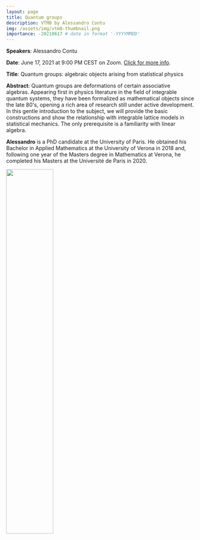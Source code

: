 ```yaml
---
layout: page
title: Quantum groups
description: VTM8 by Alessandro Contu
img: /assets/img/vtm8-thumbnail.png
importance: -20210617 # date in format '-YYYYMMDD'
---
```


**Speakers**: Alessandro Contu

**Date**: June 17, 2021 at 9:00 PM CEST on Zoom. [Click for more info](https://www.di.univr.it/?ent=seminario&id=5388).

**Title**: Quantum groups: algebraic objects arising from statistical physics

**Abstract**: Quantum groups are deformations of certain associative algebras. Appearing first in physics literature in the field of integrable quantum systems, they have been formalized as mathematical objects since the late 80's, opening a rich area of research still under active development. In this gentle introduction to the subject, we will provide the basic constructions  and show the relationship with integrable lattice models in statistical mechanics. The only prerequisite is a familiarity with linear algebra.

**Alessandro** is a PhD candidate at the University of Paris. He obtained his Bachelor in Applied Mathematics at the University of Verona in 2018 and, following one year of the Masters degree in Mathematics at Verona, he completed his Masters at the Université de Paris in 2020.

<div class="row mt-3">
    <div class="col-sm mt-3 mt-md-0">
        <img class="img-fluid rounded z-depth-1" src="{{ site.baseurl }}/assets/img/vtm8-thumbnail.png" height="50%">
    </div>
</div>
<br>

